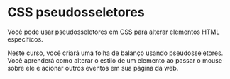 # CSS pseudosseletores

Você pode usar pseudosseletores em CSS para alterar elementos HTML específicos.

Neste curso, você criará uma folha de balanço usando pseudosseletores. Você aprenderá como alterar o estilo de um elemento ao passar o mouse sobre ele e acionar outros eventos em sua página da web.